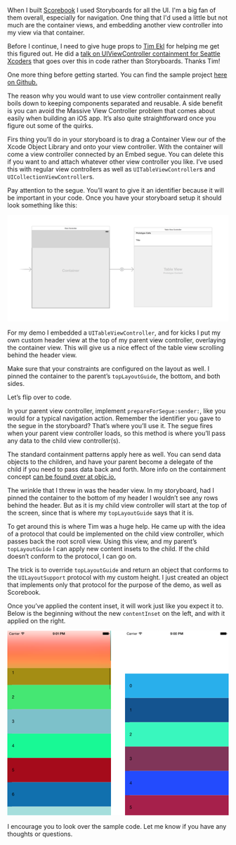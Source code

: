 When I built [Scorebook](http://taphouse.io/scorebook) I used Storyboards for all the UI. I'm a big fan of them overall, especially for navigation. One thing that I'd used a little but not much are the container views, and embedding another view controller into my view via that container.

Before I continue, I need to give huge props to [Tim Ekl](https://twitter.com/lithium3141) for helping me get this figured out. He did a [talk on UIViewController containment for Seattle Xcoders](https://vimeo.com/110953241) that goes over this in code rather than Storyboards. Thanks Tim!

One more thing before getting started. You can find the sample project [here on Github.](https://github.com/jsorge/Storyboard-Containment)

The reason why you would want to use view controller containment really boils down to keeping components separated and reusable. A side benefit is you can avoid the Massive View Controller problem that comes about easily when building an iOS app. It’s also quite straightforward once you figure out some of the quirks.

Firs thing you’ll do in your storyboard is to drag a Container View our of the Xcode Object Library and onto your view controller. With the container will come a view controller connected by an Embed segue. You can delete this if you want to and attach whatever other view controller you like. I’ve used this with regular view controllers as well as `UITableViewController`s and `UICollectionViewController`s.

Pay attention to the segue. You’ll want to give it an identifier because it will be important in your code. Once you have your storyboard setup it should look something like this:

![](assets/Screen-Shot-2014-12-03-at-8-50-06-PM.png)

For my demo I embedded a `UITableViewController`, and for kicks I put my own custom header view at the top of my parent view controller, overlaying the container view. This will give us a nice effect of the table view scrolling behind the header view.

Make sure that your constraints are configured on the layout as well. I pinned the container to the parent’s `topLayoutGuide`, the bottom, and both sides.

Let’s flip over to code.

In your parent view controller, implement `prepareForSegue:sender:`, like you would for a typical navigation action. Remember the identifier you gave to the segue in the storyboard? That’s where you’ll use it. The segue fires when your parent view controller loads, so this method is where you’ll pass any data to the child view controller(s). 

The standard containment patterns apply here as well. You can send data objects to the children, and have your parent become a delegate of the child if you need to pass data back and forth. More info on the containment concept [can be found over at objc.io.](http://www.objc.io/issue-1/containment-view-controller.html)

The wrinkle that I threw in was the header view. In my storyboard, had I pinned the container to the bottom of my header I wouldn’t see any rows behind the header. But as it is my child view controller will start at the top of the screen, since that is where my `topLayoutGuide` says that it is.

To get around this is where Tim was a huge help. He came up with the idea of a protocol that could be implemented on the child view controller, which passes back the root scroll view. Using this view, and my parent’s `topLayoutGuide` I can apply new content insets to the child. If the child doesn’t conform to the protocol, I can go on.

The trick is to override `topLayoutGuide` and return an object that conforms to the `UILayoutSupport` protocol with my custom height. I just created an object that implements only that protocol for the purpose of the demo, as well as Scorebook.

Once you’ve applied the content inset, it will work just like you expect it to. Below is the beginning without the new `contentInset` on the left, and with it applied on the right.

![](assets/iOS-Simulator-Screen-Shot-Dec-3--2014--9-00-55-PM.png)

I encourage you to look over the sample code. Let me know if you have any thoughts or questions.
